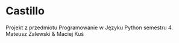 # Castillo
Projekt z przedmiotu Programowanie w Języku Python semestru 4.
Mateusz Zalewski & Maciej Kuś
